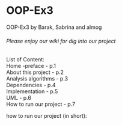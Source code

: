 # OOP-Ex3
OOP-Ex3 by Barak, Sabrina and almog

###### Please enjoy our wiki for dig into our project

List of Content:  
Home -preface - p.1  
About this project - p.2  
Analysis algorithms - p.3  
Dependencies - p.4  
Implementation - p.5  
UML - p.6   
How to run our project - p.7  

how to run our project (in short):   
